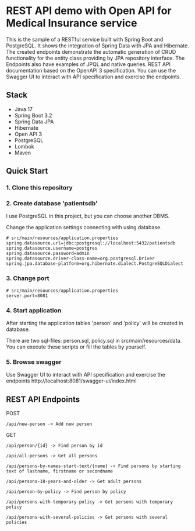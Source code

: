 # REST API demo with Open API for Medical Insurance service

This is the sample of a RESTful service built with Spring Boot and PostgreSQL. It shows the integration of Spring Data with JPA and Hibernate.
The created endpoints demonstrate the automatic generation of CRUD functionality for the entity class providing by JPA repository interface. The Endpoints also have examples of JPQL and native queries.
REST API documentation based on the OpenAPI 3 specification. You can use the Swagger UI to interact with API specification and exercise the endpoints.

## Stack

* Java 17
* Spring Boot 3.2
* Spring Data JPA
* Hibernate
* Open API 3
* PostgreSQL
* Lombok
* Maven

## Quick Start

### 1. Clone this repository

### 2. Create database 'patientsdb'
I use PostgreSQL in this project, but you can choose another DBMS.

Change the application settings connecting with using database.
```properties
# src/main/resources/application.properties
spring.datasource.url=jdbc:postgresql://localhost:5432/patientsdb
spring.datasource.username=postgres
spring.datasource.password=admin
spring.datasource.driver-class-name=org.postgresql.Driver
spring.jpa.database-platform=org.hibernate.dialect.PostgreSQLDialect
```

### 3. Change port
```properties
# src/main/resources/application.properties
server.port=8081
```

### 4. Start application
After starting the application tables 'person' and 'policy' will be created in database.

There are two sql-files: person.sql, policy.sql in src/main/resources/data. You can execute these scripts or fill the tables by yourself.

### 5. Browse swagger
Use Swagger UI to interact with API specification and exercise the endpoints http://localhost:8081/swagger-ui/index.html

## REST API Endpoints
POST
```
/api/new-person -> Add new person
```

GET
```
/api/person/{id} -> Find person by id

/api/all-persons -> Get all persons

/api/persons-by-names-start-text/{name} -> Find persons by starting text of lastname, firstname or secondname

/api/persons-18-years-and-older -> Get adult persons

/api/person-by-policy -> Find person by policy

/api/persons-with-temporary-policy -> Get persons with temporary policy

/api/persons-with-several-policies -> Get persons with several policies
```
